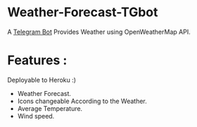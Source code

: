 # Weather-Forecast-TGbot
A [Telegram Bot](https://telegram.dog/weather_provider_bot) Provides Weather using OpenWeatherMap API.
# Features :
Deployable to Heroku :)
- Weather Forecast.
- Icons changeable According to the Weather. 
- Average Temperature.
- Wind speed.
